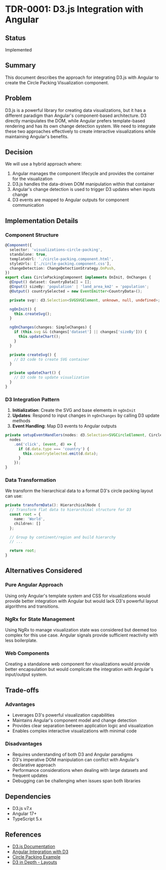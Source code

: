 # TDR-0001: D3.js Integration with Angular

## Status

Implemented

## Summary

This document describes the approach for integrating D3.js with Angular to create the Circle Packing Visualization component.

## Problem

D3.js is a powerful library for creating data visualizations, but it has a different paradigm than Angular's component-based architecture. D3 directly manipulates the DOM, while Angular prefers template-based rendering and has its own change detection system. We need to integrate these two approaches effectively to create interactive visualizations while maintaining Angular's benefits.

## Decision

We will use a hybrid approach where:

1. Angular manages the component lifecycle and provides the container for the visualization
2. D3.js handles the data-driven DOM manipulation within that container
3. Angular's change detection is used to trigger D3 updates when inputs change
4. D3 events are mapped to Angular outputs for component communication

## Implementation Details

### Component Structure

```typescript
@Component({
  selector: 'visualizations-circle-packing',
  standalone: true,
  templateUrl: './circle-packing.component.html',
  styleUrls: ['./circle-packing.component.css'],
  changeDetection: ChangeDetectionStrategy.OnPush,
})
export class CirclePackingComponent implements OnInit, OnChanges {
  @Input() dataset: CountryData[] = [];
  @Input() sizeBy: 'population' | 'land_area_km2' = 'population';
  @Output() countrySelected = new EventEmitter<CountryData>();

  private svg!: d3.Selection<SVGSVGElement, unknown, null, undefined>;

  ngOnInit() {
    this.createSvg();
  }

  ngOnChanges(changes: SimpleChanges) {
    if (this.svg && (changes['dataset'] || changes['sizeBy'])) {
      this.updateChart();
    }
  }

  private createSvg() {
    // D3 code to create SVG container
  }

  private updateChart() {
    // D3 code to update visualization
  }
}
```

### D3 Integration Pattern

1. **Initialization**: Create the SVG and base elements in `ngOnInit`
2. **Updates**: Respond to input changes in `ngOnChanges` by calling D3 update methods
3. **Event Handling**: Map D3 events to Angular outputs

```typescript
private setupEventHandlers(nodes: d3.Selection<SVGCircleElement, CircleNode, SVGGElement, unknown>) {
  nodes
    .on('click', (event, d) => {
      if (d.data.type === 'country') {
        this.countrySelected.emit(d.data);
      }
    });
}
```

### Data Transformation

We transform the hierarchical data to a format D3's circle packing layout can use:

```typescript
private transformData(): HierarchicalNode {
  // Transform flat data to hierarchical structure for D3
  const root = {
    name: 'World',
    children: []
  };

  // Group by continent/region and build hierarchy
  // ...

  return root;
}
```

## Alternatives Considered

### Pure Angular Approach

Using only Angular's template system and CSS for visualizations would provide better integration with Angular but would lack D3's powerful layout algorithms and transitions.

### NgRx for State Management

Using NgRx to manage visualization state was considered but deemed too complex for this use case. Angular signals provide sufficient reactivity with less boilerplate.

### Web Components

Creating a standalone web component for visualizations would provide better encapsulation but would complicate the integration with Angular's input/output system.

## Trade-offs

### Advantages

- Leverages D3's powerful visualization capabilities
- Maintains Angular's component model and change detection
- Provides clear separation between application logic and visualization
- Enables complex interactive visualizations with minimal code

### Disadvantages

- Requires understanding of both D3 and Angular paradigms
- D3's imperative DOM manipulation can conflict with Angular's declarative approach
- Performance considerations when dealing with large datasets and frequent updates
- Debugging can be challenging when issues span both libraries

## Dependencies

- D3.js v7.x
- Angular 17+
- TypeScript 5.x

## References

- [D3.js Documentation](https://d3js.org/)
- [Angular Integration with D3](https://blog.angular-university.io/angular-d3js/)
- [Circle Packing Example](https://observablehq.com/@d3/zoomable-circle-packing)
- [D3 in Depth - Layouts](https://www.d3indepth.com/layouts/)

